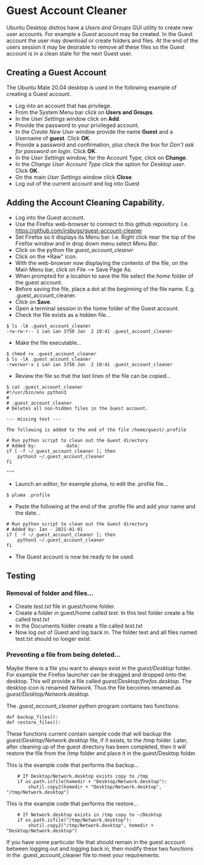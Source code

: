 # Guest Account Cleaner

Ubuntu Desktop distros have a *Users and Groups* GUI utility to create new user accounts. For example a *Guest* account may be created. In the Guest account the user may download or create folders and files. At the end of the users session it may be desirable to remove all these files so the Guest account is in a clean state for the next Guest user.

## Creating a Guest Account

The Ubuntu Mate 20.04 desktop is used in the following example of creating a Guest account. 

* Log into an account that has privilege.
* From the System Menu bar click on **Users and Groups**.
* In the *User Settings* window click on **Add**.
* Provide the password to your privileged account.
* In the *Create New User* window provide the name **Guest** and a Username of **guest**. Click **OK**.
* Provide a password and confirmation, plus check the box for *Don't ask for password on login*. Click **OK**.
* In the *User Settings* window, for the Account Type, click on **Change**. 
* In the *Change User Account Type* click the option for *Desktop user*. Click **OK**.
* On the main *User Settings* window click **Close**.
* Log out of the current account and log into Guest

## Adding the Account Cleaning Capability.

* Log into the Guest account.
* Use the Firefox web-browser to connect to this github repository. I.e. https://github.com/irsbugs/guest-account-cleaner
* Set Firefox so it displays its Menu bar. I.e. Right click near the top of the Firefox window and in drop down menu select *Menu Bar*.
* Click on the python file *guest_account_cleaner*
* Click on the *Raw" icon.
* With the web-browser now displaying the contents of the file, on the Main Menu bar, click on File --> Save Page As.
* When prompted for a location to save the file select the *home* folder of the guest account.
* Before saving the file, place a dot at the beginning of the file name. E.g. .guest_account_cleaner.
* Click on **Save**.
* Open a terminal session in the home folder of the Guest account.
* Check the file exists as a hidden file...
```
$ ls -lA .guest_account_cleaner
-rw-rw-r-- 1 ian ian 3750 Jan  2 10:41 .guest_account_cleaner
```
* Make the file executable...
```
$ chmod +x .guest_account_cleaner
$ ls -lA .guest_account_cleaner
-rwxrwxr-x 1 ian ian 3750 Jan  2 10:41 .guest_account_cleaner
```
* Review the file so that the last lines of the file can be copied...
```
$ cat .guest_account_cleaner
#!/usr/bin/env python3
#
# .guest_account_cleaner
# Deletes all non-hidden files in the Guest account.

--- missing text ---

The following is added to the end of the file /home/guest/.profile

# Run python script to clean out the Guest directory
# Added by:           date:
if [ -f ~/.guest_account_cleaner ]; then
    python3 ~/.guest_account_cleaner
fi
        
"""
```
* Launch an editor, for example pluma, to edit the .profile file...
```
$ pluma .profile
```
* Paste the following at the end of the .profile file and add your name and the date...
```
# Run python script to clean out the Guest directory
# Added by: Ian - 2021-01-01
if [ -f ~/.guest_account_cleaner ]; then
    python3 ~/.guest_account_cleaner
fi
```
* The Guest account is now be ready to be used.


## Testing

### Removal of folder and files...

* Create *test.txt* file in guest/home folder.
* Create a folder in guest/home called *test*. In this test folder create a file called *test.txt*
* In the Documents folder create a file called *test.txt*
* Now log out of Guest and log back in. The folder test and all files named test.txt should no longer exist.

### Preventing a file from being deleted...

Maybe there is a file you want to always exist in the *guest/Desktop* folder. For example the Firefox launcher can be dragged and dropped onto the desktop. This will provide a file called *guest/Desktop/firefox.desktop*. The desktop icon is renamed *Network*. Thus the file becomes renamed as *guest/Desktop/Network.desktop*.

The *.guest_account_cleaner* python program contains two functions:
```
def backup_files():
def restore_files():
```
These functions current contain sample code that will backup the *guest/Desktop/Network.desktop* file, if it exists, to the /tmp folder. Later, after cleaning up of the guest directory has been completed, then it will restore the file from the /tmp folder and place it in the guest/Desktop folder.

This is the example code that performs the backup...
```
    # If Desktop/Network.desktop exists copy to /tmp
    if os.path.isfile(homedir + "Desktop/Network.desktop"): 
        shutil.copy2(homedir + "Desktop/Network.desktop", "/tmp/Network.desktop")
```

This is the example code that performs the restore...
```
    # If Network.desktop exists in /tmp copy to ~/Desktop 
    if os.path.isfile("/tmp/Network.desktop"):
        shutil.copy2("/tmp/Network.desktop", homedir + "Desktop/Network.desktop")
```

If you have some particular file that should remain in the guest account between logging out and logging back in, then modify these two functions in the .guest_account_cleaner file to meet your requirements.
